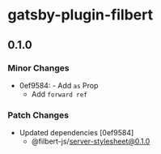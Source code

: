 # gatsby-plugin-filbert

## 0.1.0
### Minor Changes

- 0ef9584: - Add `as` Prop
  - Add `forward ref`

### Patch Changes

- Updated dependencies [0ef9584]
  - @filbert-js/server-stylesheet@0.1.0
